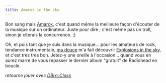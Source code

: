 ```yaml
---
title: Amarok in the sky
---
```


Bon sang mais [Amarok](http://amarok.kde.org/), c'est quand même la meilleure
façon d'écouter de la musique sur un ordinateur. Juste pour dire ; c'est même
pas un troll, sinon je citerais la concurrence. ;)

Oh, et puis tant que je suis dans la musique... pour les amateurs de rock,
tendance instrumentale, [ma douce](http://azi.tfekoi.org) m'a fait découvrir
[Explosions in the sky](http://en.wikipedia.org/wiki/Explosions_in_the_sky),
et c'est très très bon. Jetez-y une oreille à l'occasion... quand vous en
aurez marre de vous repasser le dernier album "gratuit" de Radiohead en
boucle.

*retourne jouer avec [DBIx::Class](http://search.cpan.org/~ash/DBIx-Class-0.08007/lib/DBIx/Class.pm)*

